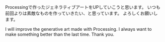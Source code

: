 
Processingで作ったジェネラティブアートをUPしていこうと思います。
いつも前回よりは素敵なものを作っていきたい、と思っています。
よろしくお願いします。

I will improve the generative art made with Processing.
I always want to make something better than the last time.
Thank you.

